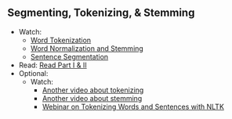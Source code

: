 Segmenting, Tokenizing, & Stemming
----

- Watch:
  - [Word Tokenization](https://www.youtube.com/watch?v=jBk24DI8kg0&index=4&list=PLhVhwi0Pz282aSA2uZX4jR3SkF3BKyMOK)
  - [Word Normalization and Stemming](https://www.youtube.com/watch?v=2s7f8mBwnko&list=PLhVhwi0Pz282aSA2uZX4jR3SkF3BKyMOK&index=5)
  - [Sentence Segmentation](https://www.youtube.com/watch?v=di0N3kXfGYg&list=PLhVhwi0Pz282aSA2uZX4jR3SkF3BKyMOK&index=6)
- Read: [Read Part I & II](http://textminingonline.com/dive-into-nltk-part-ii-sentence-tokenize-and-word-tokenize)
- Optional: 
    + Watch: 
        + [Another video about tokenizing](https://www.coursera.org/learn/natural-language-processing/lecture/Bx5nh/02-07-preprocessing-11-30)
        + [Another video about stemming](https://www.coursera.org/learn/natural-language-processing/lecture/byUdd/02-04-morphological-similarity-stemming-14-54)
        + [Webinar on Tokenizing Words and Sentences with NLTK](https://pythonprogramming.net/tokenizing-words-sentences-nltk-tutorial/)
    